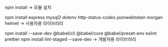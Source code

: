 npm install -> 모듈 설치

npm install express mysql2 dotenv http-status-codes jsonwebtoken morgan helmet  -> 사용자용 라이브러리

npm install --save-dev @babel/cli @babel/core @babel/preset-env eslint prettier 
npm install lint-staged --save-dev -> 개발자용 라이브러리